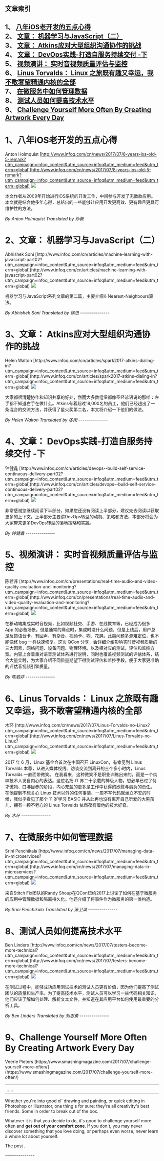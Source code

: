 ## 文章索引
1、 <a href="#1八年ios老开发的五点心得" >八年iOS老开发的五点心得</a><br/>
2、 <a href="#2文章-机器学习与javascript二" >文章： 机器学习与JavaScript（二）</a><br/>
3、 <a href="#3文章-atkins应对大型组织沟通协作的挑战" >文章： Atkins应对大型组织沟通协作的挑战</a><br/>
4、 <a href="#4文章-devops实践-打造自服务持续交付--下" >文章： DevOps实践-打造自服务持续交付 -下</a><br/>
5、 <a href="#5视频演讲-实时音视频质量评估与监控" >视频演讲： 实时音视频质量评估与监控</a><br/>
6、 <a href="#6linus-torvalds-linux-之旅既有趣又幸运我不敢奢望精通内核的全部" >Linus Torvalds： Linux 之旅既有趣又幸运，我不敢奢望精通内核的全部</a><br/>
7、 <a href="#7在微服务中如何管理数据" >在微服务中如何管理数据</a><br/>
8、 <a href="#8测试人员如何提高技术水平" >测试人员如何提高技术水平</a><br/>
9、 <a href="#9challenge-yourself-more-often-by-creating-artwork-every-day" >Challenge Yourself More Often By Creating Artwork Every Day</a><br/><h1 id="#title_0" >1、八年iOS老开发的五点心得</h1>
Anton Holmquist
[http://www.infoq.com/cn/news/2017/07/8-years-ios-old-5-remark?utm_campaign=infoq_content&utm_source=infoq&utm_medium=feed&utm_term=global](http://www.infoq.com/cn/news/2017/07/8-years-ios-old-5-remark?utm_campaign=infoq_content&utm_source=infoq&utm_medium=feed&utm_term=global)
<img src="http://www.infoq.com/styles/i/logo_bigger.jpg"/><p>本文作者从2009年开始进行iOS系统的开发工作，中间参与开发了无数款应用。本文就是结合他多年心得，总结出的一些能够让应用开发更高效、更有趣且更具可维护性的方法。</p> <i>By Anton Holmquist</i> <i> Translated by 孙薇</i>
---------------
<h1 id="#title_1" >2、文章： 机器学习与JavaScript（二）</h1>
Abhishek Soni
[http://www.infoq.com/cn/articles/machine-learning-with-javascript-part02?utm_campaign=infoq_content&utm_source=infoq&utm_medium=feed&utm_term=global](http://www.infoq.com/cn/articles/machine-learning-with-javascript-part02?utm_campaign=infoq_content&utm_source=infoq&utm_medium=feed&utm_term=global)
<img src="http://www.infoq.com/resource/articles/machine-learning-with-javascript-part02/zh/smallimage/logo (23).jpg"/><p>机器学习与JavaScript系列文章的第二篇，主要介绍K-Nearest-Neighbours算法。</p> <i>By Abhishek Soni</i> <i> Translated by 徐进</i>
---------------
<h1 id="#title_2" >3、文章： Atkins应对大型组织沟通协作的挑战</h1>
Helen Walton
[http://www.infoq.com/cn/articles/spark2017-atkins-dialing-in?utm_campaign=infoq_content&utm_source=infoq&utm_medium=feed&utm_term=global](http://www.infoq.com/cn/articles/spark2017-atkins-dialing-in?utm_campaign=infoq_content&utm_source=infoq&utm_medium=feed&utm_term=global)
<img src="http://www.infoq.com/resource/articles/spark2017-atkins-dialing-in/zh/headerimage/GettyImages-465290867.jpg"/><p>大家都很清楚协作和知识共享的好处，然而大多数组织都像圣经谚语说的那样：左手都不知道右手在做什么。Atkins有着超过18,000名的员工，他们已经趟出了一条混合的交流方法，并获得了星火奖第二名，本文将介绍一下他们的做法。</p> <i>By Helen Walton</i> <i> Translated by 冬雨</i>
---------------
<h1 id="#title_3" >4、文章： DevOps实践-打造自服务持续交付 -下</h1>
钟健鑫
[http://www.infoq.com/cn/articles/devops--build-self-service-continuous-delivery-part02?utm_campaign=infoq_content&utm_source=infoq&utm_medium=feed&utm_term=global](http://www.infoq.com/cn/articles/devops--build-self-service-continuous-delivery-part02?utm_campaign=infoq_content&utm_source=infoq&utm_medium=feed&utm_term=global)
<img src="http://www.infoq.com/resource/articles/devops--build-self-service-continuous-delivery-part02/zh/smallimage/HiRes (2).jpg"/><p>非常感谢您继续阅读下半部分，如果您还没有阅读上半部分，建议先去阅读以获取更多的上下文。上半部分主要讲DevOps转型的动机、策略和方法，本部分将会为大家带来更多DevOps转型的落地策略和实践。</p> <i>By 钟健鑫</i>
---------------
<h1 id="#title_4" >5、视频演讲： 实时音视频质量评估与监控</h1>
陈若非
[http://www.infoq.com/cn/presentations/real-time-audio-and-video-quality-evaluation-and-monitoring?utm_campaign=infoq_content&utm_source=infoq&utm_medium=feed&utm_term=global](http://www.infoq.com/cn/presentations/real-time-audio-and-video-quality-evaluation-and-monitoring?utm_campaign=infoq_content&utm_source=infoq&utm_medium=feed&utm_term=global)
<img src="http://www.infoq.com/resource/presentations/real-time-audio-and-video-quality-evaluation-and-monitoring/zh/mediumimage/chenruofei270.jpg"/><p>在移动端集成实时音视频，比如视频社交、手游、在线教育等，已经成为很多 App 的必备场景。但是通常的痛点时，集成时没什么问题，但是上线后，用户总是反馈语音卡、有回声、有杂音、视频卡、糊、花屏。此类问题多源难定位，也不能像修 bug 一样快速修复。这次 QCon 分享，会详细介绍影响实时音视频质量的三大因素，网络问题、设备问题、物理环境。以及相对应的测试，评估和监控方案。内容上会着重对语音测试体系进行说明，同时也覆盖视频测试的评估体系，结合大量实践，为大家介绍不同质量期望下得测试评估和监控手段，便于大家更准确的评估音视频引擎质量。</p> <i>By 陈若非</i>
---------------
<h1 id="#title_5" >6、Linus Torvalds： Linux 之旅既有趣又幸运，我不敢奢望精通内核的全部</h1>
木环
[http://www.infoq.com/cn/news/2017/07/Linus-Torvalds-no-Linux?utm_campaign=infoq_content&utm_source=infoq&utm_medium=feed&utm_term=global](http://www.infoq.com/cn/news/2017/07/Linus-Torvalds-no-Linux?utm_campaign=infoq_content&utm_source=infoq&utm_medium=feed&utm_term=global)
<img src="http://www.infoq.com/styles/i/logo_bigger.jpg"/><p>2017 年 6 月，Linux 基金会首次在中国召开 LinuxCon，有幸见到 Linus Torvalds 本尊，从进入媒体视线、访谈交流到离开的三个多小时内，Linus Torvalds 一直面带微笑。 在我看来，这种微笑不是职业训练出来的，而是一个纯粹技术人发自内心的表达。这位名扬 IT 界二十余载的神级人物，想必早已过了恃才傲物、口沸目赤的阶段，内心充盈的更多是工作中获得的欣慰与肩负的责任。 在他提到不想关心 Linux 技术以外的任何事情、一周不写代码就坐立不安的时候，我似乎看见了那个 11 岁学习 BASIC 并从此再也没有离开自己所爱的大男孩儿，拥有一颗不老心的 Linus Torvalds 依然葆有着他的技术好奇。</p> <i>By 木环</i>
---------------
<h1 id="#title_6" >7、在微服务中如何管理数据</h1>
Srini Penchikala
[http://www.infoq.com/cn/news/2017/07/managing-data-in-microservices?utm_campaign=infoq_content&utm_source=infoq&utm_medium=feed&utm_term=global](http://www.infoq.com/cn/news/2017/07/managing-data-in-microservices?utm_campaign=infoq_content&utm_source=infoq&utm_medium=feed&utm_term=global)
<img src="http://www.infoq.com/styles/i/logo_bigger.jpg"/><p>来自Stitch Fix团队的Randy Shoup在QCon纽约2017上讨论了如何在基于微服务的应用中管理数据和隔离持久化。他还介绍了将事件作为微服务的第一类构造。</p> <i>By Srini Penchikala</i> <i> Translated by 张卫滨</i>
---------------
<h1 id="#title_7" >8、测试人员如何提高技术水平</h1>
Ben Linders
[http://www.infoq.com/cn/news/2017/07/testers-become-more-technical?utm_campaign=infoq_content&utm_source=infoq&utm_medium=feed&utm_term=global](http://www.infoq.com/cn/news/2017/07/testers-become-more-technical?utm_campaign=infoq_content&utm_source=infoq&utm_medium=feed&utm_term=global)
<img src="http://www.infoq.com/styles/i/logo_bigger.jpg"/><p>在测试过程中，能够成功应用测试技术的测试人员更有价值，因为他们提高了测试团队的质量和生产率。为了提高技术水平，测试人员可以学习一些代码相关知识，他们应该了解如何处理、解析文本文件，并知道在其应用平台如何使用最重要的分析工具。</p> <i>By Ben Linders</i> <i> Translated by 刘志勇</i>
---------------
<h1 id="#title_8" >9、Challenge Yourself More Often By Creating Artwork Every Day</h1>
Veerle Pieters
[https://www.smashingmagazine.com/2017/07/challenge-yourself-more-often/](https://www.smashingmagazine.com/2017/07/challenge-yourself-more-often/)
<table width="650">
	<tr>
		<td width="650">
			<div style="width:650px;">
				<img src="http://statisches.auslieferung.commindo-media-ressourcen.de/advertisement.gif" alt="" border="0"/>
				<br/>
				<a href="http://auslieferung.commindo-media-ressourcen.de/random.php?mode=target&collection=smashing-rss&position=1" target="_blank">
					<img src="http://auslieferung.commindo-media-ressourcen.de/random.php?mode=image&collection=smashing-rss&position=1" border="0" alt=""/>
				</a>
				&nbsp;
				<a href="http://auslieferung.commindo-media-ressourcen.de/random.php?mode=target&collection=smashing-rss&position=2" target="_blank">
					<img src="http://auslieferung.commindo-media-ressourcen.de/random.php?mode=image&collection=smashing-rss&position=2" border="0" alt=""/>
				</a>
				&nbsp;
				<a href="http://auslieferung.commindo-media-ressourcen.de/random.php?mode=target&collection=smashing-rss&position=3" target="_blank">
					<img src="http://auslieferung.commindo-media-ressourcen.de/random.php?mode=image&collection=smashing-rss&position=3" border="0" alt=""/>
				</a>
			</div>
		</td>
	</tr>
</table><p>Whether you're into good ol' drawing and painting, or quick editing in Photoshop or Illustrator, one thing's for sure: they're all creativity's best friends. Some  in order to break out of the box.</p>

<figure></figure>

<p>Whatever it is that you decide to do, it's good to challenge yourself more often and <strong>get out of your comfort zone</strong>. If you don't, you may never discover something that you love doing, or perhaps even worse, never learn a whole lot about yourself.</p> <p>The post .</p>
---------------